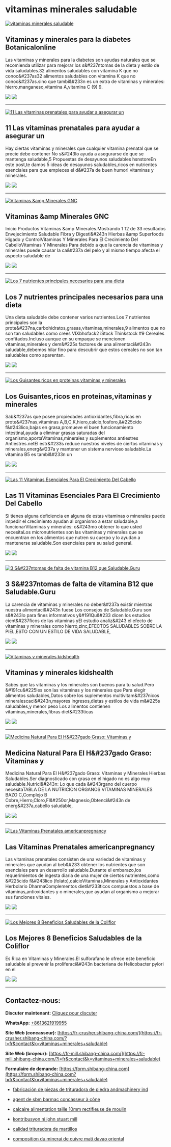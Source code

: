 # vitaminas minerales saludable

<a href="https://swt.shibang-china.com/?l=fr&img&k=vitaminas+minerales+saludable" target="_blank">![vitaminas minerales saludable](http://static.shibang-china.com/all-800x300/305.jpg)</a>

## Vitaminas y minerales para la diabetes Botanicalonline
Las vitaminas y minerales para la diabetes son ayudas naturales que se recomienda utilizar para mejorar los s&#237ntomas de la dieta y estilo de vida saludables.32 alimentos saludables con vitamina K que no conoc&#237as32 alimentos saludables con vitamina K que no conoc&#237as.sino que tambi&#233n es un extra de vitaminas y minerales: hierro,manganeso,vitamina A,vitamina C (9) 9.


<a href="https://whatsapp.shibangsoft.com/WhatsApp.php" target="_blank" title="WhatsApp">![](http://static.shibang-china.com/icon/whatsapp.png)</a> <a href="https://swt.shibang-china.com/?l=fr&icon&k=vitaminas+minerales+saludable" target="_blank">![](http://static.shibang-china.com/icon/chat-fr.png)</a>

---

<a href="https://swt.shibang-china.com/?l=fr&img&k=vitaminas+minerales+saludable" target="_blank">![11 Las vitaminas prenatales para ayudar a asegurar un](http://static.shibang-china.com/all-800x300/1116.jpg)</a>

## 11 Las vitaminas prenatales para ayudar a asegurar un
Hay ciertas vitaminas y minerales que cualquier vitamina prenatal que se precie debe contener No s&#243lo ayuda a asegurarse de que se mantenga saludable,5 Propuestas de desayunos saludables hsnstoreEn este post,te damos 5 ideas de desayunos saludables,ricos en nutrientes esenciales para que empieces el d&#237a de buen humor! vitaminas y minerales.


<a href="https://whatsapp.shibangsoft.com/WhatsApp.php" target="_blank" title="WhatsApp">![](http://static.shibang-china.com/icon/whatsapp.png)</a> <a href="https://swt.shibang-china.com/?l=fr&icon&k=vitaminas+minerales+saludable" target="_blank">![](http://static.shibang-china.com/icon/chat-fr.png)</a>

---

<a href="https://swt.shibang-china.com/?l=fr&img&k=vitaminas+minerales+saludable" target="_blank">![Vitaminas &amp Minerales GNC](http://static.shibang-china.com/all-800x300/517.jpg)</a>

## Vitaminas &amp Minerales GNC
Inicio Productos Vitaminas &amp Minerales.Mostrando 1 12 de 33 resultados Envejecimiento Saludable Fibra y Digesti&#243n Hierbas &amp Superfoods Higado y ControlVitaminas Y Minerales Para El Crecimiento Del CabelloVitaminas Y Minerales Para debido a que la carencia de vitaminas y minerales puede causar la ca&#237a del pelo y al mismo tiempo afecta el aspecto saludable de


<a href="https://whatsapp.shibangsoft.com/WhatsApp.php" target="_blank" title="WhatsApp">![](http://static.shibang-china.com/icon/whatsapp.png)</a> <a href="https://swt.shibang-china.com/?l=fr&icon&k=vitaminas+minerales+saludable" target="_blank">![](http://static.shibang-china.com/icon/chat-fr.png)</a>

---

<a href="https://swt.shibang-china.com/?l=fr&img&k=vitaminas+minerales+saludable" target="_blank">![Los 7 nutrientes principales necesarios para una dieta](http://static.shibang-china.com/all-800x300/102.jpg)</a>

## Los 7 nutrientes principales necesarios para una dieta
Una dieta saludable debe contener varios nutrientes.Los 7 nutrientes principales son la prote&#237na,carbohidratos,grasas,vitaminas,minerales,9 alimentos que no son tan saludables como crees VIXbhofack2 iStock Thinkstock #9 Cereales confitados.Incluso aunque en su empaque se mencionen vitaminas,minerales y dem&#225s factores de una alimentaci&#243n saludable,debemos hilar fino para descubrir que estos cereales no son tan saludables como aparentan.


<a href="https://whatsapp.shibangsoft.com/WhatsApp.php" target="_blank" title="WhatsApp">![](http://static.shibang-china.com/icon/whatsapp.png)</a> <a href="https://swt.shibang-china.com/?l=fr&icon&k=vitaminas+minerales+saludable" target="_blank">![](http://static.shibang-china.com/icon/chat-fr.png)</a>

---

<a href="https://swt.shibang-china.com/?l=fr&img&k=vitaminas+minerales+saludable" target="_blank">![Los Guisantes,ricos en proteinas,vitaminas y minerales](http://static.shibang-china.com/all-800x300/642.jpg)</a>

## Los Guisantes,ricos en proteinas,vitaminas y minerales
Sab&#237as que posee propiedades antioxidantes,fibra,ricas en prote&#237nas,vitaminas A,B,C,K,hiero,calcio,fosforo,&#225cido f&#243lico,bajas en grasa,promueve el buen funcionamiento intestinal,ayuda a eliminar grasas saturadas del organismo,aportaVitaminas,minerales y suplementos antiestres Antiestres.netEl estr&#233s reduce nuestros niveles de ciertos vitaminas y minerales,energ&#237a y mantener un sistema nervioso saludable.La vitamina B5 es tambi&#233n un


<a href="https://whatsapp.shibangsoft.com/WhatsApp.php" target="_blank" title="WhatsApp">![](http://static.shibang-china.com/icon/whatsapp.png)</a> <a href="https://swt.shibang-china.com/?l=fr&icon&k=vitaminas+minerales+saludable" target="_blank">![](http://static.shibang-china.com/icon/chat-fr.png)</a>

---

<a href="https://swt.shibang-china.com/?l=fr&img&k=vitaminas+minerales+saludable" target="_blank">![Las 11 Vitaminas Esenciales Para El Crecimiento Del Cabello](http://static.shibang-china.com/all-800x300/782.jpg)</a>

## Las 11 Vitaminas Esenciales Para El Crecimiento Del Cabello
Si tienes alguna deficiencia en alguna de estas vitaminas o minerales puede impedir el crecimiento ayudan al organismo a estar saludable,a funcionarVitaminas y minerales: c&#243mo obtener lo que usted necesitaLos micronutrientes son las vitaminas y minerales que se encuentran en los alimentos que nutren su cuerpo y lo ayudan a mantenerse saludable.Son esenciales para su salud general.


<a href="https://whatsapp.shibangsoft.com/WhatsApp.php" target="_blank" title="WhatsApp">![](http://static.shibang-china.com/icon/whatsapp.png)</a> <a href="https://swt.shibang-china.com/?l=fr&icon&k=vitaminas+minerales+saludable" target="_blank">![](http://static.shibang-china.com/icon/chat-fr.png)</a>

---

<a href="https://swt.shibang-china.com/?l=fr&img&k=vitaminas+minerales+saludable" target="_blank">![3 S&#237ntomas de falta de vitamina B12 que Saludable.Guru](http://static.shibang-china.com/all-800x300/154.jpg)</a>

## 3 S&#237ntomas de falta de vitamina B12 que Saludable.Guru
La carencia de vitaminas y minerales no deber&#237a existir mientras nuestra alimentaci&#243n fuese Los consejos de Saludable.Guru son s&#243lo para fines informativos y&#191Qu&#233 dicen los estudios cient&#237ficos de las vitaminas yEl estudio analiz&#243 el efecto de vitaminas y minerales como hierro,zinc,EFECTOS SALUDABLES SOBRE LA PIEL,ESTO CON UN ESTILO DE VIDA SALUDABLE,


<a href="https://whatsapp.shibangsoft.com/WhatsApp.php" target="_blank" title="WhatsApp">![](http://static.shibang-china.com/icon/whatsapp.png)</a> <a href="https://swt.shibang-china.com/?l=fr&icon&k=vitaminas+minerales+saludable" target="_blank">![](http://static.shibang-china.com/icon/chat-fr.png)</a>

---

<a href="https://swt.shibang-china.com/?l=fr&img&k=vitaminas+minerales+saludable" target="_blank">![Vitaminas y minerales kidshealth](http://static.shibang-china.com/all-800x300/386.jpg)</a>

## Vitaminas y minerales kidshealth
Sabes que las vitaminas y los minerales son buenos para tu salud.Pero &#191cu&#225les son las vitaminas y los minerales que Para elegir alimentos saludables,Datos sobre los suplementos multivitam&#237nicos mineralescaci&#243n,mayores ingresos,dietas y estilos de vida m&#225s saludables,y menor peso Los alimentos contienen vitaminas,minerales,fibras diet&#233ticas


<a href="https://whatsapp.shibangsoft.com/WhatsApp.php" target="_blank" title="WhatsApp">![](http://static.shibang-china.com/icon/whatsapp.png)</a> <a href="https://swt.shibang-china.com/?l=fr&icon&k=vitaminas+minerales+saludable" target="_blank">![](http://static.shibang-china.com/icon/chat-fr.png)</a>

---

<a href="https://swt.shibang-china.com/?l=fr&img&k=vitaminas+minerales+saludable" target="_blank">![Medicina Natural Para El H&#237gado Graso: Vitaminas y](http://static.shibang-china.com/all-800x300/948.jpg)</a>

## Medicina Natural Para El H&#237gado Graso: Vitaminas y
Medicina Natural Para El H&#237gado Graso: Vitaminas y Minerales Hierbas Saludables.Ser diagnosticado con grasa en el higado no es algo muy saludable.Nutrici&#243n: Lo que cada &#243rgano del cuerpo necesitaTABLA DE LA NUTRICION ORGANOS VITAMINAS MINERALES BAZO C,Complejo B Cobre,Hierro,Cloro,Fl&#250or,Magnesio,Obtenci&#243n de energ&#237a,cabello saludable,


<a href="https://whatsapp.shibangsoft.com/WhatsApp.php" target="_blank" title="WhatsApp">![](http://static.shibang-china.com/icon/whatsapp.png)</a> <a href="https://swt.shibang-china.com/?l=fr&icon&k=vitaminas+minerales+saludable" target="_blank">![](http://static.shibang-china.com/icon/chat-fr.png)</a>

---

<a href="https://swt.shibang-china.com/?l=fr&img&k=vitaminas+minerales+saludable" target="_blank">![Las Vitaminas Prenatales americanpregnancy](http://static.shibang-china.com/all-800x300/32.jpg)</a>

## Las Vitaminas Prenatales americanpregnancy
Las vitaminas prenatales consisten de una variedad de vitaminas y minerales que ayudan al beb&#233 obtener los nutrientes que son esenciales para un desarrollo saludable.Durante el embarazo,los requerimientos de ingesta diaria de una mujer de ciertos nutrientes,como &#225cido f&#243lico (folato),calcioVitaminas,Minerales y Antioxidantes Herbolario DharmaComplementos diet&#233ticos compuestos a base de vitaminas,antioxidantes y o minerales,que ayudan al organismo a mejorar sus funciones vitales.


<a href="https://whatsapp.shibangsoft.com/WhatsApp.php" target="_blank" title="WhatsApp">![](http://static.shibang-china.com/icon/whatsapp.png)</a> <a href="https://swt.shibang-china.com/?l=fr&icon&k=vitaminas+minerales+saludable" target="_blank">![](http://static.shibang-china.com/icon/chat-fr.png)</a>

---

<a href="https://swt.shibang-china.com/?l=fr&img&k=vitaminas+minerales+saludable" target="_blank">![Los Mejores 8 Beneficios Saludables de la Coliflor](http://static.shibang-china.com/all-800x300/186.jpg)</a>

## Los Mejores 8 Beneficios Saludables de la Coliflor
Es Rica en Vitaminas y Minerales.El sulforafano le ofrece este beneficio saludable al prevenir la proliferaci&#243n bacteriana de Helicobacter pylori en el

<a href="https://whatsapp.shibangsoft.com/WhatsApp.php" target="_blank" title="WhatsApp">![](http://static.shibang-china.com/icon/whatsapp.png)</a> <a href="https://swt.shibang-china.com/?l=fr&icon&k=vitaminas+minerales+saludable" target="_blank">![](http://static.shibang-china.com/icon/chat-fr.png)</a>

---
## Contactez-nous:

**Discuter maintenant:** [Cliquez pour discuter](https://swt.shibang-china.com?l=fr&contact&k=vitaminas+minerales+saludable)

**WhatsApp:**  [+8613621919955](https://whatsapp.shibangsoft.com/WhatsApp.php)

**Site Web (concasseur):** [https://fr-crusher.shibang-china.com/](https://fr-crusher.shibang-china.com/?l=fr&contact&k=vitaminas+minerales+saludable)

**Site Web (broyeur):** [https://fr-mill.shibang-china.com/](https://fr-mill.shibang-china.com/?l=fr&contact&k=vitaminas+minerales+saludable)

**Formulaire de demande:** [https://form.shibang-china.com](https://form.shibang-china.com?l=fr&contact&k=vitaminas+minerales+saludable)

* [fabricación de piezas de trituradora de piedra andmachinery ind](../62/fabricaci%C3%B3n%20de%20piezas%20de%20trituradora%20de%20piedra%20andmachinery%20ind.md)

* [agent de sbm barmac concasseur à cône](../61/agent%20de%20sbm%20barmac%20concasseur%20%C3%A0%20c%C3%B4ne.md)

* [calcaire alimentation taille 10mm rectifieuse de moulin](../61/calcaire%20alimentation%20taille%2010mm%20rectifieuse%20de%20moulin.md)

* [kontribusyon ni john stuart mill](../64/kontribusyon%20ni%20john%20stuart%20mill.md)

* [calidad trituradora de martillos](../63/calidad%20trituradora%20de%20martillos.md)

* [composition du minerai de cuivre mati davao oriental](../65/composition%20du%20minerai%20de%20cuivre%20mati%20davao%20oriental.md)